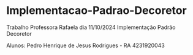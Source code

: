 # Implementacao-Padrao-Decoretor
Trabalho Professora Rafaela dia 11/10/2024 Implementação Padrão Decoretor

Alunos: Pedro Henrique de Jesus Rodrigues - RA 4231920043
